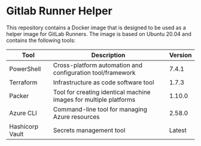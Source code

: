 # Gitlab Runner Helper

This repository contains a Docker image that is designed to be used as a helper image for GitLab Runners. The image is based on Ubuntu 20.04 and contains the following tools:

| Tool | Description | Version |
|------|-------------|---------|
| PowerShell | Cross-platform automation and configuration tool/framework | 7.4.1 |
| Terraform | Infrastructure as code software tool | 1.7.3 |
| Packer | Tool for creating identical machine images for multiple platforms | 1.10.0 |
| Azure CLI | Command-line tool for managing Azure resources | 2.58.0 |
| Hashicorp Vault | Secrets management tool | Latest |
